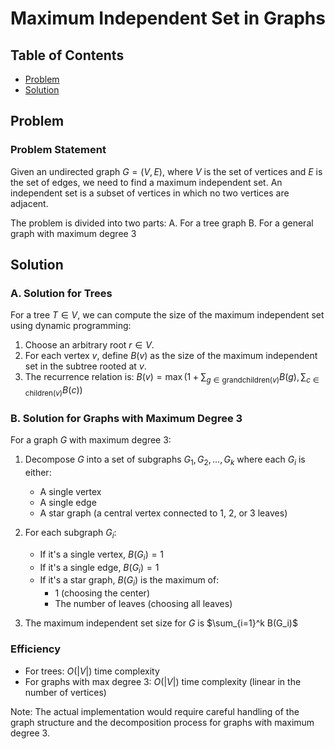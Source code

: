 <h1 align="center">Maximum Independent Set in Graphs</h1>

## Table of Contents
- [Problem](#problem)
- [Solution](#solution)

## Problem

### Problem Statement

Given an undirected graph $G = (V, E)$, where $V$ is the set of vertices and $E$ is the set of edges, we need to find a maximum independent set. An independent set is a subset of vertices in which no two vertices are adjacent.

The problem is divided into two parts:
A. For a tree graph
B. For a general graph with maximum degree 3

## Solution

### A. Solution for Trees

For a tree $T \in V$, we can compute the size of the maximum independent set using dynamic programming:

1. Choose an arbitrary root $r \in V$.
2. For each vertex $v$, define $B(v)$ as the size of the maximum independent set in the subtree rooted at $v$.
3. The recurrence relation is:
   $B(v) = \max(1 + \sum_{g \in \text{grandchildren}(v)} B(g), \sum_{c \in \text{children}(v)} B(c))$

### B. Solution for Graphs with Maximum Degree 3

For a graph $G$ with maximum degree 3:

1. Decompose $G$ into a set of subgraphs $G_1, G_2, ..., G_k$ where each $G_i$ is either:
    - A single vertex
    - A single edge
    - A star graph (a central vertex connected to 1, 2, or 3 leaves)

2. For each subgraph $G_i$:
    - If it's a single vertex, $B(G_i) = 1$
    - If it's a single edge, $B(G_i) = 1$
    - If it's a star graph, $B(G_i)$ is the maximum of:
        - 1 (choosing the center)
        - The number of leaves (choosing all leaves)

3. The maximum independent set size for $G$ is $\sum_{i=1}^k B(G_i)$

### Efficiency
- For trees: $O(|V|)$ time complexity
- For graphs with max degree 3: $O(|V|)$ time complexity (linear in the number of vertices)

Note: The actual implementation would require careful handling of the graph structure and the decomposition process for graphs with maximum degree 3.